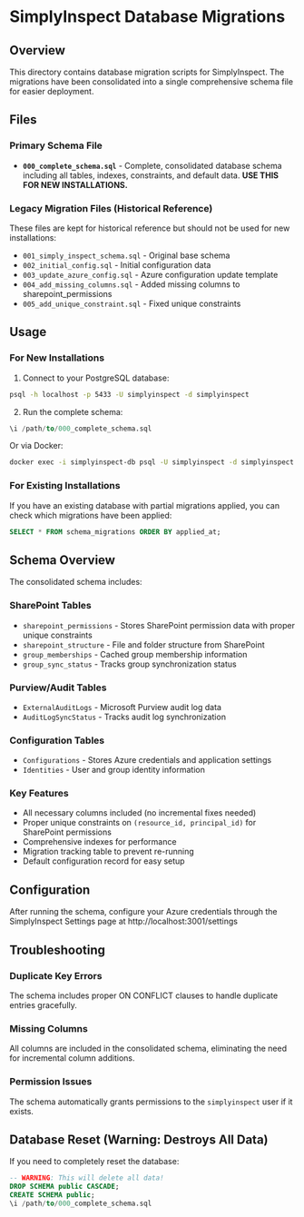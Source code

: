 # SimplyInspect Database Migrations

## Overview

This directory contains database migration scripts for SimplyInspect. The migrations have been consolidated into a single comprehensive schema file for easier deployment.

## Files

### Primary Schema File
- **`000_complete_schema.sql`** - Complete, consolidated database schema including all tables, indexes, constraints, and default data. **USE THIS FOR NEW INSTALLATIONS.**

### Legacy Migration Files (Historical Reference)
These files are kept for historical reference but should not be used for new installations:
- `001_simply_inspect_schema.sql` - Original base schema
- `002_initial_config.sql` - Initial configuration data
- `003_update_azure_config.sql` - Azure configuration update template
- `004_add_missing_columns.sql` - Added missing columns to sharepoint_permissions
- `005_add_unique_constraint.sql` - Fixed unique constraints

## Usage

### For New Installations

1. Connect to your PostgreSQL database:
```bash
psql -h localhost -p 5433 -U simplyinspect -d simplyinspect
```

2. Run the complete schema:
```sql
\i /path/to/000_complete_schema.sql
```

Or via Docker:
```bash
docker exec -i simplyinspect-db psql -U simplyinspect -d simplyinspect < migrations/000_complete_schema.sql
```

### For Existing Installations

If you have an existing database with partial migrations applied, you can check which migrations have been applied:

```sql
SELECT * FROM schema_migrations ORDER BY applied_at;
```

## Schema Overview

The consolidated schema includes:

### SharePoint Tables
- `sharepoint_permissions` - Stores SharePoint permission data with proper unique constraints
- `sharepoint_structure` - File and folder structure from SharePoint
- `group_memberships` - Cached group membership information
- `group_sync_status` - Tracks group synchronization status

### Purview/Audit Tables
- `ExternalAuditLogs` - Microsoft Purview audit log data
- `AuditLogSyncStatus` - Tracks audit log synchronization

### Configuration Tables
- `Configurations` - Stores Azure credentials and application settings
- `Identities` - User and group identity information

### Key Features
- All necessary columns included (no incremental fixes needed)
- Proper unique constraints on `(resource_id, principal_id)` for SharePoint permissions
- Comprehensive indexes for performance
- Migration tracking table to prevent re-running
- Default configuration record for easy setup

## Configuration

After running the schema, configure your Azure credentials through the SimplyInspect Settings page at http://localhost:3001/settings

## Troubleshooting

### Duplicate Key Errors
The schema includes proper ON CONFLICT clauses to handle duplicate entries gracefully.

### Missing Columns
All columns are included in the consolidated schema, eliminating the need for incremental column additions.

### Permission Issues
The schema automatically grants permissions to the `simplyinspect` user if it exists.

## Database Reset (Warning: Destroys All Data)

If you need to completely reset the database:

```sql
-- WARNING: This will delete all data!
DROP SCHEMA public CASCADE;
CREATE SCHEMA public;
\i /path/to/000_complete_schema.sql
```